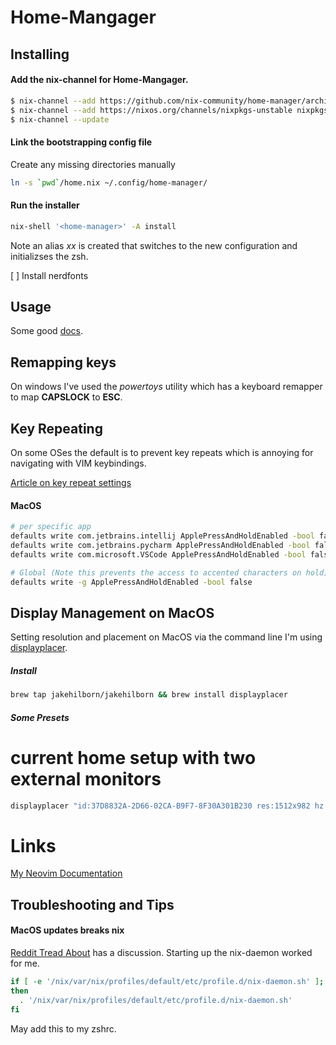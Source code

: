 # Home-Mangager

## Installing

#### Add the nix-channel for Home-Mangager.

```sh
$ nix-channel --add https://github.com/nix-community/home-manager/archive/master.tar.gz home-manager
$ nix-channel --add https://nixos.org/channels/nixpkgs-unstable nixpkgs-unstable
$ nix-channel --update

```

#### Link the bootstrapping config file

Create any missing directories manually

```sh
ln -s `pwd`/home.nix ~/.config/home-manager/
```

#### Run the installer

```sh
nix-shell '<home-manager>' -A install
```

Note an alias _xx_ is created that switches to the new configuration and initializses the zsh.

[ ] Install nerdfonts

## Usage

Some good [docs](https://nix-community.github.io/home-manager/index.html#ch-usage).

## Remapping keys

On windows I've used the _powertoys_ utility which has a keyboard remapper to map **CAPSLOCK** to **ESC**.

## Key Repeating

On some OSes the default is to prevent key repeats which is annoying for navigating with VIM keybindings.

[Article on key repeat settings](https://vimforvscode.com/enable-key-repeat-vim)

#### MacOS

```sh
# per specific app
defaults write com.jetbrains.intellij ApplePressAndHoldEnabled -bool false
defaults write com.jetbrains.pycharm ApplePressAndHoldEnabled -bool false
defaults write com.microsoft.VSCode ApplePressAndHoldEnabled -bool false

# Global (Note this prevents the access to accented characters on hold)
defaults write -g ApplePressAndHoldEnabled -bool false
```

## Display Management on MacOS

Setting resolution and placement on MacOS via the command line I'm using [displayplacer](https://github.com/jakehilborn/displayplacer).

##### Install

```sh
brew tap jakehilborn/jakehilborn && brew install displayplacer
```

##### Some Presets

# current home setup with two external monitors

```sh
displayplacer "id:37D8832A-2D66-02CA-B9F7-8F30A301B230 res:1512x982 hz:120 color_depth:8 enabled:true scaling:on origin:(0,0) degree:0" "id:64B0B9CB-DBC0-4B40-9067-003180CA6686 res:3008x1692 hz:60 color_depth:7 enabled:true scaling:on origin:(3204,-761) degree:0" "id:9D804D51-C2D4-4706-AF4F-8F1A78CDF19D res:1692x3008 hz:60 color_depth:8 enabled:true scaling:on origin:(1512,-761) degree:90"
```

# Links

[My Neovim Documentation](./Neovim.md)

## Troubleshooting and Tips

#### MacOS updates breaks nix

[Reddit Tread About](https://www.reddit.com/r/Nix/comments/11ynxa5/every_macos_update_needs_me_to_rerun_the_nix/) has a discussion. Starting up the nix-daemon worked for me.

```sh
if [ -e '/nix/var/nix/profiles/default/etc/profile.d/nix-daemon.sh' ]; 
then
  . '/nix/var/nix/profiles/default/etc/profile.d/nix-daemon.sh'
fi
```
May add this to my zshrc.

